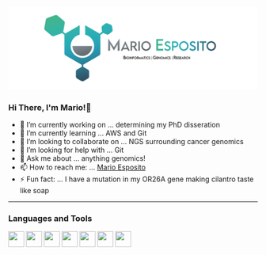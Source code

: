 <img src="MarioEsposito-Banner.png" alt="banner" />


### Hi There, I'm Mario!👋

- 🔭 I’m currently working on ... determining my PhD disseration
- 🌱 I’m currently learning ... AWS and Git
- 👯 I’m looking to collaborate on ... NGS surrounding cancer genomics
- 🤔 I’m looking for help with ... Git
- 💬 Ask me about ... anything genomics!
- 📫 How to reach me: ... [Mario Esposito](mailto:mario_espo@outlook.com)
- ⚡ Fun fact: ... I have a mutation in my OR26A gene making cilantro taste like soap


---


### Languages and Tools

<img height="32" width="32" src="https://cdn.jsdelivr.net/npm/simple-icons@v4/icons/python.svg" />    <img height="32" width="32" src="https://cdn.jsdelivr.net/npm/simple-icons@v4/icons/r.svg" />   <img height="32" width="32" src="https://cdn.jsdelivr.net/npm/simple-icons@v4/icons/git.svg" />   <img height="32" width="32" src="https://cdn.jsdelivr.net/npm/simple-icons@v4/icons/powershell.svg" />    <img height="32" width="32" src="https://cdn.jsdelivr.net/npm/simple-icons@v4/icons/mysql.svg" />   <img height="32" width="32" src="https://cdn.jsdelivr.net/npm/simple-icons@v4/icons/github.svg" />    <img height="32" width="32" src="https://cdn.jsdelivr.net/npm/simple-icons@v4/icons/gnubash.svg" />   
